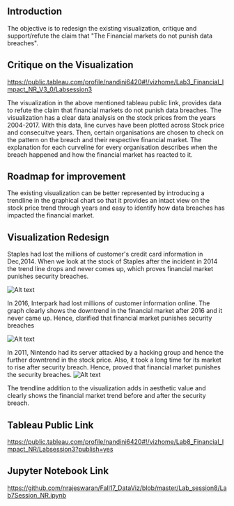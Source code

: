 ## Introduction
The objective is to redesign the existing visualization, critique and support/refute the claim that "The Financial markets do not punish data breaches".

## Critique on the Visualization
https://public.tableau.com/profile/nandini6420#!/vizhome/Lab3_Financial_Impact_NR_V3_0/Labsession3

The visualization in the above mentioned tableau public link, provides data to refute the claim that financial markets do not punish data breaches. The visualization has a clear data analysis on the stock prices from the years 2004-2017. With this data, line curves have been plotted across Stock price and consecuitve years. Then, certain organisations are chosen to check on the pattern on the breach and their respective financial market. The explanation for each curveline for every organisation describes when the breach happened and how the financial market has reacted to it. 

## Roadmap for improvement
The existing visualization can be better represented by introducing a trendline in the graphical chart so that it provides an intact view on the stock price trend through years and easy to identify how data breaches has impacted the financial market.

## Visualization Redesign
Staples had lost the millions of  customer's credit card information in Dec,2014. When we look at the stock of Staples after the incident in 2014 the trend line drops and never comes up, which proves financial market punishes security breaches. 

![Alt text](https://github.com/nrajeswaran/Fall17_DataViz/blob/master/Lab_session8/Staples_Viz.png)

In 2016, Interpark had lost millions of customer information online. The graph clearly shows the downtrend in the financial market after 2016 and it never came up. Hence, clarified that financial market punishes security breaches

![Alt text](https://github.com/nrajeswaran/Fall17_DataViz/blob/master/Lab_session8/InterparkViz.png)

In 2011, Nintendo had its server attacked by a hacking group and hence the further downtrend in the stock price. Also, it took a long time for its market to rise after security breach. Hence, proved that financial market punishes the security breaches.
![Alt text](https://github.com/nrajeswaran/Fall17_DataViz/blob/master/Lab_session8/Nintendo_Viz.png)

The trendline addition to the visualization adds in aesthetic value and clearly shows the financial market trend before and after the security breach.

## Tableau Public Link
https://public.tableau.com/profile/nandini6420#!/vizhome/Lab8_Financial_Impact_NR/Labsession3?publish=yes

## Jupyter Notebook Link
https://github.com/nrajeswaran/Fall17_DataViz/blob/master/Lab_session8/Lab7Session_NR.ipynb
